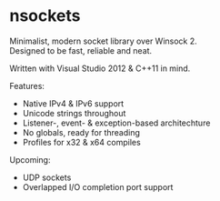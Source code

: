nsockets
========

Minimalist, modern socket library over Winsock 2.  
Designed to be fast, reliable and neat.  

Written with Visual Studio 2012 & C++11 in mind.  

Features:
* Native IPv4 & IPv6 support
* Unicode strings throughout
* Listener-, event- & exception-based architechture
* No globals, ready for threading
* Profiles for x32 & x64 compiles

Upcoming:
* UDP sockets
* Overlapped I/O completion port support